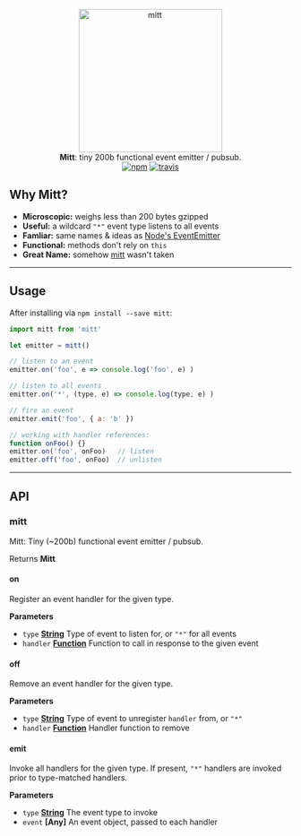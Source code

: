 <p align="center">
  <img src="https://i.imgur.com/BqsX9NT.png" width="256" height="256" alt="mitt">
  <br>
  <b>Mitt</b>: tiny 200b functional event emitter / pubsub.
  <br>
  <a href="https://www.npmjs.org/package/mitt"><img src="https://img.shields.io/npm/v/mitt.svg?style=flat" alt="npm"></a> <a href="https://travis-ci.org/developit/mitt"><img src="https://travis-ci.org/developit/mitt.svg?branch=master" alt="travis"></a>
</p>


## Why Mitt?

- **Microscopic:** weighs less than 200 bytes gzipped
- **Useful:** a wildcard `"*"` event type listens to all events
- **Famliar:** same names & ideas as [Node's EventEmitter](https://nodejs.org/api/events.html#events_class_eventemitter)
- **Functional:** methods don't rely on `this`
- **Great Name:** somehow [mitt](https://npm.im/mitt) wasn't taken


* * *


## Usage

After installing via `npm install --save mitt`:

```js
import mitt from 'mitt'

let emitter = mitt()

// listen to an event
emitter.on('foo', e => console.log('foo', e) )

// listen to all events
emitter.on('*', (type, e) => console.log(type, e) )

// fire an event
emitter.emit('foo', { a: 'b' })

// working with handler references:
function onFoo() {}
emitter.on('foo', onFoo)   // listen
emitter.off('foo', onFoo)  // unlisten
```

* * *

## API

### mitt

Mitt: Tiny (~200b) functional event emitter / pubsub.

Returns **Mitt** 

#### on

Register an event handler for the given type.

**Parameters**

-   `type` **[String](https://developer.mozilla.org/en-US/docs/Web/JavaScript/Reference/Global_Objects/String)** Type of event to listen for, or `"*"` for all events
-   `handler` **[Function](https://developer.mozilla.org/en-US/docs/Web/JavaScript/Reference/Statements/function)** Function to call in response to the given event

#### off

Remove an event handler for the given type.

**Parameters**

-   `type` **[String](https://developer.mozilla.org/en-US/docs/Web/JavaScript/Reference/Global_Objects/String)** Type of event to unregister `handler` from, or `"*"`
-   `handler` **[Function](https://developer.mozilla.org/en-US/docs/Web/JavaScript/Reference/Statements/function)** Handler function to remove

#### emit

Invoke all handlers for the given type.
If present, `"*"` handlers are invoked prior to type-matched handlers.

**Parameters**

-   `type` **[String](https://developer.mozilla.org/en-US/docs/Web/JavaScript/Reference/Global_Objects/String)** The event type to invoke
-   `event` **\[Any]** An event object, passed to each handler
